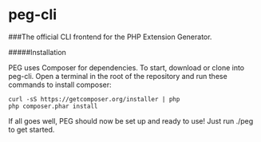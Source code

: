 peg-cli
=======

###The official CLI frontend for the PHP Extension Generator.

#####Installation

PEG uses Composer for dependencies. To start, download or clone into peg-cli. Open a terminal in the root of the repository and run these commands to install composer:

```
curl -sS https://getcomposer.org/installer | php
php composer.phar install
```

If all goes well, PEG should now be set up and ready to use! Just run ./peg to get started.
